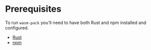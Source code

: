 # Prerequisites

To run `wasm-pack` you'll need to have both Rust and npm installed and configured.

- [Rust](/prerequisites/rust.html)
- [npm](/prerequisites/npm.html)

